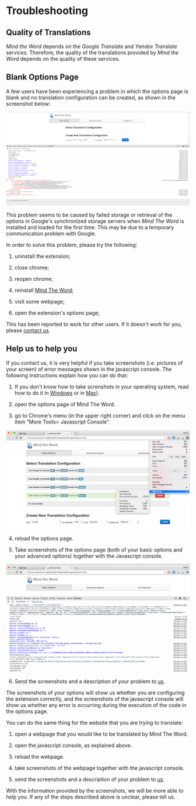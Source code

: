 Troubleshooting
===============

Quality of Translations
-----------------------

*Mind the Word* depends on the *Google Translate* and *Yandex Translate* services. Therefore, the quality of the translations provided by *Mind the Word* depends on the quality of these services. 



Blank Options Page
------------------

A few users have been experiencing a problem in which the options page is blank and no translation configuration can be created, as shown in the screenshot below:

![BlankOptions](BlankOptions.png)


This problem seems to be caused by failed storage or retrieval of the options in Google's synchronized storage servers when *Mind The Word* is installed and loaded for the first time. This may be due to a temporary communication problem with Google.

In order to solve this problem, please try the following:

1. uninstall the extension;

2. close chrome;

3. reopen chrome;

4. reinstall [Mind The Word](http://chrome.google.com/webstore/detail/mindtheword/fabjlaokbhaoehejcoblhahcekmogbom);

5. visit some webpage;

6. open the extension's options page;

This has been reported to work for other users. If it doesn't work for you, please [contact us](mailto:MindTheWord@gmail.com).



Help us to help you
-------------------

If you contact us, it is very helpful if you take screenshots (i.e. pictures of your screen) of error messages shown in the javascript console. The following instructions explain how you can do that:


1. If you don't know how to take screnshots in your operating system, read how to do it in [Windows](http://www.wikihow.com/Take-a-Screenshot-in-Microsoft-Windows) or in [Mac](http://www.wikihow.com/Take-a-Screenshot-in-Mac-OS-X)).

2. open the options page of Mind The Word.

3. go to Chrome's menu (in the upper right corner) and click on the menu item "More Tools> Javascript Console".

![JSConsole](JSConsole.png)

4. reload the options page.

5. Take screenshots of the options page (both of your basic options and your advanced options) together with the Javascript console.

![OptionsConsole](OptionsConsole.png)

6. Send the screenshots and a description of your problem to [us](mailto:MindTheWord@gmail.com).


The screenshots of your options will show us whether you are configuring the extension correctly, and the screenshots of the javascript console will show us whether any error is occurring during the execution of the code in the options page.


You can do the same thing for the website that you are trying to translate:

1. open a webpage that you would like to be translated by Mind The Word.

2. open the javascript console, as explained above.

3. reload the webpage.

4. take screenshots of the webpage together with the javascript console.

5. send the screenshots and a description of your problem to [us](mailto:MindTheWord@gmail.com).

With the information provided by the screenshots, we will be more able to help you.
If any of the steps described above is unclear, please tell us.